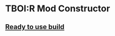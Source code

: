 # TBOI:R Mod Constructor
## [Ready to use build](https://drive.google.com/drive/folders/1Rv7TBqstoA6qdTMHeYIds1A7wTnxLzs3?usp=sharing)